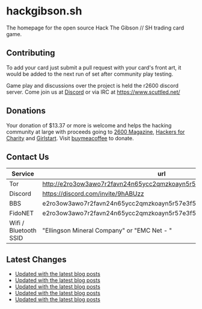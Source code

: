# hackgibson.sh
The homepage for the open source Hack The Gibson // SH trading card game.


## Contributing

To add your card just submit a pull request with your card's front art, it would be added to the next run of set after community play testing.

Game play and discussions over the project is held the r2600 discord server. Come join us at [Discord](https://discord.com/invite/9hABUzz) or via IRC at https://www.scuttled.net/


## Donations

Your donation of $13.37 or more is welcome and helps the hacking community at large with proceeds going to [2600 Magazine](https://2600.com/), [Hackers for Charity](https://hackersforcharity.org) and [Girlstart](https://girlstart.org).  Visit [buymeacoffee](https://www.buymeacoffee.com/hackgibson.sh) to donate.


## Contact Us

Service | url
-|-
Tor | http://e2ro3ow3awo7r2favn24n65ycc2qmzkoayn5r57e3f56nvjwdcgg32ad.onion
Discord | https://discord.com/invite/9hABUzz
BBS | e2ro3ow3awo7r2favn24n65ycc2qmzkoayn5r57e3f56nvjwdcgg32ad.onion:23
FidoNET | e2ro3ow3awo7r2favn24n65ycc2qmzkoayn5r57e3f56nvjwdcgg32ad.onion:24554
Wifi / Bluetooth SSID | "Ellingson Mineral Company" or "EMC Net - <fidonet address>"

## Latest Changes
<!-- BLOG-POST-LIST:START -->
- [Updated with the latest blog posts](https://github.com/DFW2600/hackgibson.sh/commit/8d97c255a05b3d08d7498eaaf82214be4a26e5dc)
- [Updated with the latest blog posts](https://github.com/DFW2600/hackgibson.sh/commit/e944ca6f52c1b814ee2c25bc14cea73d15a95fd3)
- [Updated with the latest blog posts](https://github.com/DFW2600/hackgibson.sh/commit/5415f6e81013c65d9d35b0044c84fdf0180fab7f)
- [Updated with the latest blog posts](https://github.com/DFW2600/hackgibson.sh/commit/80998874cc87a10ef6c9bc76fd4bcb098b74c830)
- [Updated with the latest blog posts](https://github.com/DFW2600/hackgibson.sh/commit/1a5248333c6ec83ae31fe8b866d16c48a060508b)
<!-- BLOG-POST-LIST:END -->
